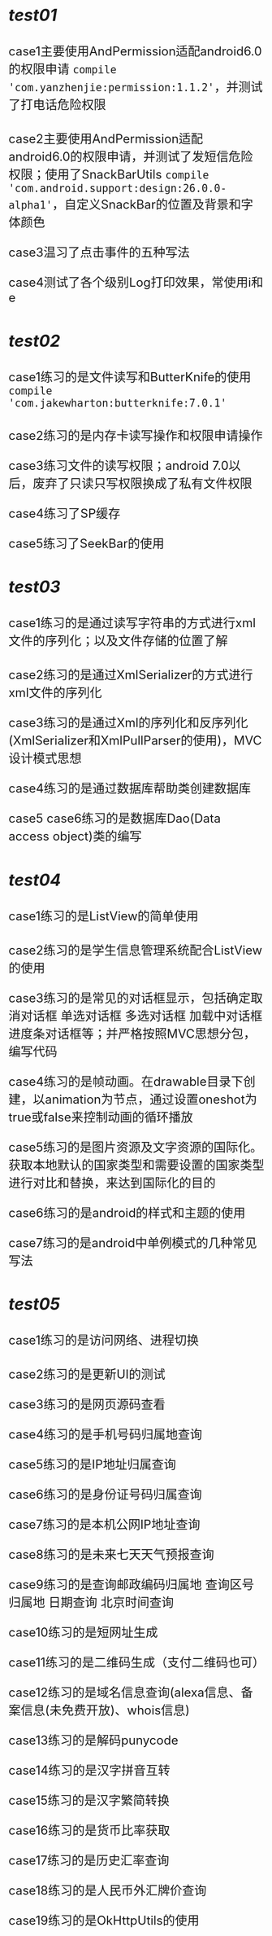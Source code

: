 <font size=6>*test01*
----------

<font size=5.5>case1主要使用AndPermission适配android6.0的权限申请 `compile 'com.yanzhenjie:permission:1.1.2'`，并测试了打电话危险权限  

<font size=5.5>case2主要使用AndPermission适配android6.0的权限申请，并测试了发短信危险权限；使用了SnackBarUtils `compile 'com.android.support:design:26.0.0-alpha1'`，自定义SnackBar的位置及背景和字体颜色 

<font size=5.5>case3温习了点击事件的五种写法

<font size=5.5>case4测试了各个级别Log打印效果，常使用i和e
  
<font size=6>*test02*
----------

<font size=5.5>case1练习的是文件读写和ButterKnife的使用 `compile 'com.jakewharton:butterknife:7.0.1'`

<font size=5.5>case2练习的是内存卡读写操作和权限申请操作

<font size=5.5>case3练习文件的读写权限；android 7.0以后，废弃了只读只写权限换成了私有文件权限

<font size=5.5>case4练习了SP缓存

<font size=5.5>case5练习了SeekBar的使用

<font size=6>*test03*
----------

<font size=5.5>case1练习的是通过读写字符串的方式进行xml文件的序列化；以及文件存储的位置了解

<font size=5.5>case2练习的是通过XmlSerializer的方式进行xml文件的序列化
  
<font size=5.5>case3练习的是通过Xml的序列化和反序列化(XmlSerializer和XmlPullParser的使用)，MVC设计模式思想
  
<font size=5.5>case4练习的是通过数据库帮助类创建数据库

<font size=5.5>case5 case6练习的是数据库Dao(Data access object)类的编写
  
<font size=6>*test04*
----------

<font size=5.5>case1练习的是ListView的简单使用

<font size=5.5>case2练习的是学生信息管理系统配合ListView的使用
  
<font size=5.5>case3练习的是常见的对话框显示，包括确定取消对话框 单选对话框 多选对话框 加载中对话框 进度条对话框等；并严格按照MVC思想分包，编写代码

<font size=5.5>case4练习的是帧动画。在drawable目录下创建，以animation为节点，通过设置oneshot为true或false来控制动画的循环播放

<font size=5.5>case5练习的是图片资源及文字资源的国际化。获取本地默认的国家类型和需要设置的国家类型进行对比和替换，来达到国际化的目的

<font size=5.5>case6练习的是android的样式和主题的使用

<font size=5.5>case7练习的是android中单例模式的几种常见写法

<font size=6>*test05*
----------

<font size=5.5>case1练习的是访问网络、进程切换

<font size=5.5>case2练习的是更新UI的测试

<font size=5.5>case3练习的是网页源码查看

<font size=5.5>case4练习的是手机号码归属地查询

<font size=5.5>case5练习的是IP地址归属查询
  
<font size=5.5>case6练习的是身份证号码归属查询
  
<font size=5.5>case7练习的是本机公网IP地址查询
  
<font size=5.5>case8练习的是未来七天天气预报查询
  
<font size=5.5>case9练习的是查询邮政编码归属地 查询区号归属地 日期查询 北京时间查询
  
<font size=5.5>case10练习的是短网址生成
  
<font size=5.5>case11练习的是二维码生成（支付二维码也可）
  
<font size=5.5>case12练习的是域名信息查询(alexa信息、备案信息(未免费开放)、whois信息)

<font size=5.5>case13练习的是解码punycode
  
<font size=5.5>case14练习的是汉字拼音互转
  
<font size=5.5>case15练习的是汉字繁简转换
  
<font size=5.5>case16练习的是货币比率获取
  
<font size=5.5>case17练习的是历史汇率查询
  
<font size=5.5>case18练习的是人民币外汇牌价查询
  
<font size=5.5>case19练习的是OkHttpUtils的使用
  
  
  
  
